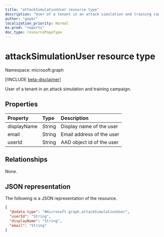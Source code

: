 ```yaml
---
title: "attackSimulationUser resource type"
description: "User of a tenant in an attack simulation and training campaign."
author: "gopkr"
localization_priority: Normal
ms.prod: "reports"
doc_type: resourcePageType
---
```


# attackSimulationUser resource type

Namespace: microsoft.graph

[!INCLUDE [beta-disclaimer](../../includes/beta-disclaimer.md)]

User of a tenant in an attack simulation and training campaign.

## Properties
|Property|Type|Description|
|:---|:---|:---|
|displayName|String|Display name of the user|
|email|String|Email address of the user|
|userId|String|AAD object id of the user|

## Relationships
None.

## JSON representation
The following is a JSON representation of the resource.
<!-- {
  "blockType": "resource",
  "@odata.type": "microsoft.graph.attackSimulationUser"
}
-->
``` json
{
  "@odata.type": "#microsoft.graph.attackSimulationUser",
  "userId": "String",
  "displayName": "String",
  "email": "String"
}
```

